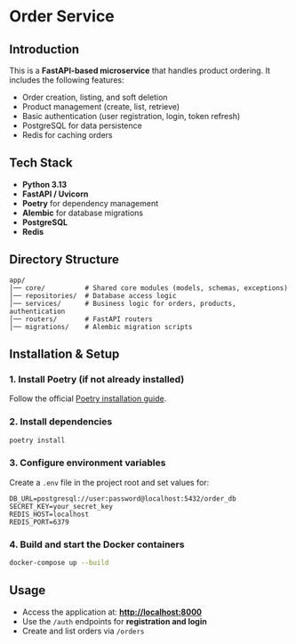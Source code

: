 # Order Service

## Introduction
This is a **FastAPI-based microservice** that handles product ordering. It includes the following features:  
- Order creation, listing, and soft deletion  
- Product management (create, list, retrieve)  
- Basic authentication (user registration, login, token refresh)  
- PostgreSQL for data persistence  
- Redis for caching orders  

## Tech Stack
- **Python 3.13**  
- **FastAPI / Uvicorn**  
- **Poetry** for dependency management  
- **Alembic** for database migrations  
- **PostgreSQL**  
- **Redis**  

## Directory Structure
```
app/
│── core/          # Shared core modules (models, schemas, exceptions)
│── repositories/  # Database access logic
│── services/      # Business logic for orders, products, authentication
│── routers/       # FastAPI routers
│── migrations/    # Alembic migration scripts
```

## Installation & Setup

### 1. Install Poetry (if not already installed)
Follow the official [Poetry installation guide](https://python-poetry.org/docs/#installation).  

### 2. Install dependencies
```sh
poetry install
```

### 3. Configure environment variables
Create a `.env` file in the project root and set values for:  
```
DB_URL=postgresql://user:password@localhost:5432/order_db
SECRET_KEY=your_secret_key
REDIS_HOST=localhost
REDIS_PORT=6379
```

### 4. Build and start the Docker containers
```sh
docker-compose up --build
```

## Usage

- Access the application at: **[http://localhost:8000](http://localhost:8000)**  
- Use the `/auth` endpoints for **registration and login**  
- Create and list orders via `/orders`  
